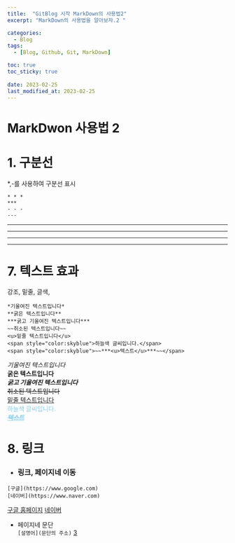 ```yaml
---
title:  "GitBlog 시작 MarkDown의 사용법2"
excerpt: "MarkDown의 사용법을 알아보자.2 "

categories:
  - Blog
tags:
  - [Blog, Github, Git, MarkDown]

toc: true
toc_sticky: true
 
date: 2023-02-25
last_modified_at: 2023-02-25
---
```


# MarkDwon 사용법 2

#   1. 구분선
*,-를 사용하여 구분선 표시

```
* * *
***
- - -
---
```

* * *
***
- - -
---

#   7. 텍스트 효과  
강조, 밑줄, 글색,
```
*기울여진 텍스트입니다*  
**굵은 텍스트입니다**  
***굵고 기울여진 텍스트입니다***  
~~취소된 텍스트입니다~~  
<u>밑줄 텍스트입니다</u>  
<span style="color:skyblue">하늘색 글씨입니다.</span>  
<span style="color:skyblue">~~***<u>텍스트</u>***~~</span>  
```

*기울여진 텍스트입니다*  
**굵은 텍스트입니다**  
***굵고 기울여진 텍스트입니다***  
~~취소된 텍스트입니다~~  
<u>밑줄 텍스트입니다</u>  
<span style="color:skyblue">하늘색 글씨입니다.</span>  
<span style="color:skyblue">~~***<u>텍스트</u>***~~</span> 

#   8. 링크  
*   ### 링크, 페이지네 이동
```
[구글](https://www.google.com)
[네이버](https://www.naver.com)
```
[구글 홈페이지](https://www.google.com)
[네이버](https://www.naver.com)

*   페이지네 문단  
```[설명어](문단의 주소)```
[3](#3-blockquote)